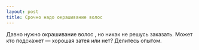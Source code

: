 ```yaml
---
layout: post 
title: Срочно надо окрашивание волос  
--- 
```

Давно нужно окрашивание волос , но никак не решусь заказать. Может кто подскажет — хорошая затея или нет? Делитесь опытом.